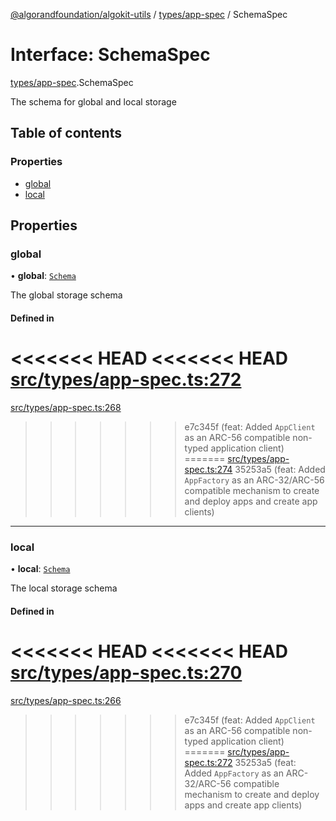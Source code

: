 [@algorandfoundation/algokit-utils](../README.md) / [types/app-spec](../modules/types_app_spec.md) / SchemaSpec

# Interface: SchemaSpec

[types/app-spec](../modules/types_app_spec.md).SchemaSpec

The schema for global and local storage

## Table of contents

### Properties

- [global](types_app_spec.SchemaSpec.md#global)
- [local](types_app_spec.SchemaSpec.md#local)

## Properties

### global

• **global**: [`Schema`](types_app_spec.Schema.md)

The global storage schema

#### Defined in

<<<<<<< HEAD
<<<<<<< HEAD
[src/types/app-spec.ts:272](https://github.com/algorandfoundation/algokit-utils-ts/blob/main/src/types/app-spec.ts#L272)
=======
[src/types/app-spec.ts:268](https://github.com/algorandfoundation/algokit-utils-ts/blob/main/src/types/app-spec.ts#L268)
>>>>>>> e7c345f (feat: Added `AppClient` as an ARC-56 compatible non-typed application client)
=======
[src/types/app-spec.ts:274](https://github.com/algorandfoundation/algokit-utils-ts/blob/main/src/types/app-spec.ts#L274)
>>>>>>> 35253a5 (feat: Added `AppFactory` as an ARC-32/ARC-56 compatible mechanism to create and deploy apps and create app clients)

___

### local

• **local**: [`Schema`](types_app_spec.Schema.md)

The local storage schema

#### Defined in

<<<<<<< HEAD
<<<<<<< HEAD
[src/types/app-spec.ts:270](https://github.com/algorandfoundation/algokit-utils-ts/blob/main/src/types/app-spec.ts#L270)
=======
[src/types/app-spec.ts:266](https://github.com/algorandfoundation/algokit-utils-ts/blob/main/src/types/app-spec.ts#L266)
>>>>>>> e7c345f (feat: Added `AppClient` as an ARC-56 compatible non-typed application client)
=======
[src/types/app-spec.ts:272](https://github.com/algorandfoundation/algokit-utils-ts/blob/main/src/types/app-spec.ts#L272)
>>>>>>> 35253a5 (feat: Added `AppFactory` as an ARC-32/ARC-56 compatible mechanism to create and deploy apps and create app clients)
